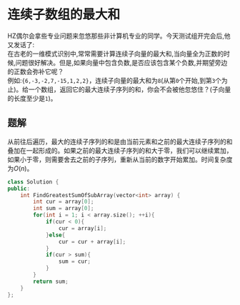 # 连续子数组的最大和

HZ偶尔会拿些专业问题来忽悠那些非计算机专业的同学。今天测试组开完会后,他又发话了:  
在古老的一维模式识别中,常常需要计算连续子向量的最大和,当向量全为正数的时候,问题很好解决。但是,如果向量中包含负数,是否应该包含某个负数,并期望旁边的正数会弥补它呢？  
例如:`{6,-3,-2,7,-15,1,2,2}`，连续子向量的最大和为`8`(从第`0`个开始,到第`3`个为止)。给一个数组，返回它的最大连续子序列的和，你会不会被他忽悠住？(子向量的长度至少是`1`)。

## 题解

从前往后遍历，最大的连续子序列的和是由当前元素和之前的最大连续子序列的和叠加在一起形成的。如果之前的最大连续子序列的和大于零，我们可以继续累加，如果小于零，则需要舍去之前的子序列，重新从当前的数字开始累加。时间复杂度为$O(n)$。

```cpp
class Solution {
public:
    int FindGreatestSumOfSubArray(vector<int> array) {
        int cur = array[0];
        int sum = array[0];
        for(int i = 1; i < array.size(); ++i){
            if(cur < 0){
                cur = array[i];
            }else{
                cur = cur + array[i];
            }
            if(cur > sum){
                sum = cur;
            }
        }
        return sum;
    }
};
```
